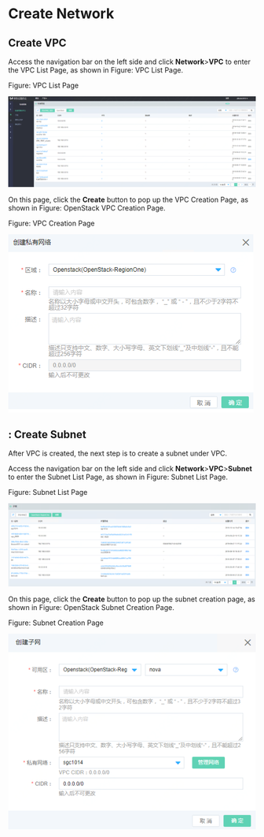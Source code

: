 # Create Network

## Create VPC

Access the navigation bar on the left side and click **Network**>**VPC** to enter the VPC List Page, as shown in Figure: VPC List Page.

Figure: VPC List Page

![vpc-1](../../../../image/JDFusion/vpc-1.png)

On this page, click the **Create** button to pop up the VPC Creation Page, as shown in Figure: OpenStack VPC Creation Page.

Figure: VPC Creation Page

![vpc-2](../../../../image/JDFusion/vpc-2.png)

## : Create Subnet

After VPC is created, the next step is to create a subnet under VPC.

Access the navigation bar on the left side and click **Network**>**VPC**>**Subnet** to enter the Subnet List Page, as shown in Figure: Subnet List Page.

Figure: Subnet List Page

![subnet-1](../../../../image/JDFusion/subnet-1.png)

On this page, click the **Create** button to pop up the subnet creation page, as shown in Figure: OpenStack Subnet Creation Page.

Figure: Subnet Creation Page

![subnet-2](../../../../image/JDFusion/subnet-2.png)



